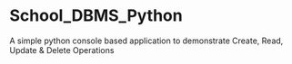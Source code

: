 # School_DBMS_Python
A simple python console based application to demonstrate Create, Read, Update &amp; Delete Operations
